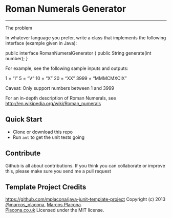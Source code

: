 # Roman Numerals Generator 
----------
The problem

In whatever language you prefer, write a class that implements the following interface (example given in Java):

public interface RomanNumeralGenerator {
    public String generate(int number);
}

For example, see the following sample inputs and outputs:

1 = “I”
5 = “V”
10 = “X”
20 = “XX”
3999 = “MMMCMXCIX”

Caveat: Only support numbers between 1 and 3999

For an in-depth description of Roman Numerals, see http://en.wikipedia.org/wiki/Roman_numerals


## Quick Start
- Clone or download this repo
- Run `ant` to get the unit tests going

## Contribute
Github is all about contributions. If you think you can collaborate or improve this, please make sure you send me a pull request


## Template Project Credits 
https://github.com/mplacona/java-junit-template-project
Copyright (c) 2013 [@marcos_placona](https://twitter.com/marcos_placona), [Marcos Placona](https://plus.google.com/111557456465418142877).  
[Placona.co.uk](http://www.placona.co.uk)
Licensed under the MIT license.
